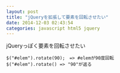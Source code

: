 ```yaml
---
layout: post
title: "jQueryを拡張して要素を回転させたい"
date: 2014-12-03 02:43:54
categories: javascript html5 jquery
---
```

<p>jQueryっぽく要素を回転させたい</p>

<pre><code>$("#elem").rotate(90);　=&gt; #elemが90度回転
$("#elem").rotate() =&gt; "90"が返る
</code></pre>
